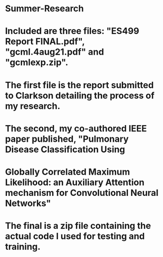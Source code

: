 # Summer-Research
# Included are three files: "ES499 Report FINAL.pdf", "gcml.4aug21.pdf" and "gcmlexp.zip".
# The first file is the report submitted to Clarkson detailing the process of my research.
# The second, my co-authored IEEE paper published, "Pulmonary Disease Classification Using 
# Globally Correlated Maximum Likelihood: an Auxiliary Attention mechanism for Convolutional Neural Networks"
# The final is a zip file containing the actual code I used for testing and training.
